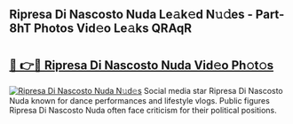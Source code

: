 ## Ripresa Di Nascosto Nuda Le𝚊k𝚎d N𝚞𝚍es - Part-8hT Photos Vid𝚎o Le𝚊ks QRAqR

# <h2><a href="http://fbfqj5m.evod.top/?m=Ripresa+Di+Nascosto+Nuda">🔗 👉🔴 Ripresa Di Nascosto Nuda Vid𝚎o Ph𝚘t𝚘s</a></h2>

[![Ripresa Di Nascosto Nuda N𝚞d𝚎s](https://i.imgur.com/8V9OHl7.gif)](http://fbfqj5m.evod.top/?m=Ripresa+Di+Nascosto+Nuda)
Social media star Ripresa Di Nascosto Nuda known for dance performances and lifestyle vlogs. Public figures Ripresa Di Nascosto Nuda often face criticism for their political positions. 
